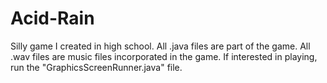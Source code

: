# Acid-Rain
Silly game I created in high school.
All .java files are part of the game.
All .wav files are music files incorporated in the game.
If interested in playing, run the "GraphicsScreenRunner.java" file.
